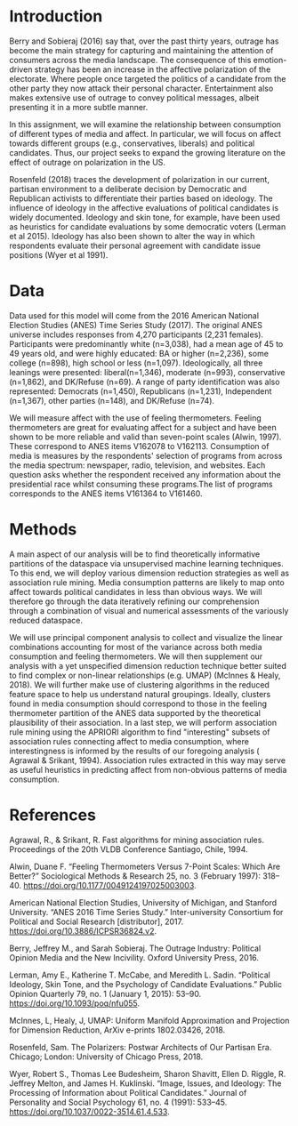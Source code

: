 # Introduction

Berry and Sobieraj (2016) say that, over the past thirty years, outrage has become the main strategy for capturing and maintaining the attention of consumers across the media landscape. The consequence of this emotion-driven strategy has been an increase in the affective polarization of the electorate. Where people once targeted the politics of a candidate from the other party they now attack their personal character. Entertainment also makes extensive use of outrage to convey political messages, albeit presenting it in a more subtle manner. 

In this assignment, we will examine the relationship between consumption of different types of media and affect. In particular, we will focus on affect towards different groups (e.g., conservatives, liberals) and political candidates. Thus, our project seeks to expand the growing literature on the effect of outrage on polarization in the US.

Rosenfeld (2018) traces the development of polarization in our current, partisan environment to a deliberate decision by Democratic and Republican activists to differentiate their parties based on ideology. The influence of ideology in the affective evaluations of political candidates is widely documented. Ideology and skin tone, for example, have been used as heuristics for candidate evaluations by some democratic voters (Lerman et al 2015). Ideology has also been shown to alter the way in which respondents evaluate their personal agreement with candidate issue positions (Wyer et al 1991).

# Data

Data used for this model will come from the 2016 American National Election Studies (ANES) Time Series Study (2017). The original ANES universe includes responses from 4,270 participants (2,231 females). Participants were predominantly white (n=3,038), had a mean age of 45 to 49 years old, and were highly educated: BA or higher (n=2,236), some college (n=898), high school or less (n=1,097). Ideologically, all three leanings were presented: liberal(n=1,346), moderate (n=993), conservative (n=1,862), and DK/Refuse (n=69). A range of party identification was also represented: Democrats (n=1,450), Republicans (n=1,231), Independent (n=1,367), other parties (n=148), and DK/Refuse (n=74).

We will measure affect with the use of feeling thermometers. Feeling thermometers are great for evaluating affect for a subject and have been shown to be more reliable and valid than seven-point scales (Alwin, 1997). These correspond to ANES items V162078 to V162113. Consumption of media is measures by the respondents' selection of programs from across the media spectrum: newspaper, radio, television, and websites. Each question asks whether the respondent received any information about the presidential race whilst consuming these programs.The list of programs corresponds to the ANES items V161364 to V161460.  

# Methods

A main aspect of our analysis will be to find theoretically informative partitions of the dataspace via unsupervised machine learning techniques. To this end, we will deploy various dimension reduction strategies as well as association rule mining. Media consumption patterns are likely to map onto affect towards political candidates in less than obvious ways. We will therefore go through the data iteratively refining our comprehension through a combination of visual and numerical assessments of the variously reduced dataspace. 

We will use principal component analysis to collect and visualize the linear combinations accounting for most of the variance across both media consumption and feeling thermometers. We will then supplement our analysis with a yet unspecified dimension reduction technique better suited to find complex or non-linear relationships (e.g. UMAP) (McInnes & Healy, 2018). We will further make use of clustering algorithms in the reduced feature space to help us understand natural groupings. Ideally, clusters found in media consumption should correspond to those in the feeling thermometer partition of the ANES data supported by the theoretical plausibility of their association. In a last step, we will perform association rule mining using the APRIORI algorithm to find "interesting" subsets of association rules connecting affect to media consumption, where interestingness is informed by the results of our foregoing analysis ( Agrawal & Srikant, 1994). Association rules extracted in this way may serve as useful heuristics in predicting affect from non-obvious patterns of media consumption.

# References

 Agrawal, R., & Srikant, R. Fast algorithms for mining association rules. Proceedings of the 20th VLDB Conference Santiago, Chile, 1994.

Alwin, Duane F. “Feeling Thermometers Versus 7-Point Scales: Which Are Better?” Sociological Methods & Research 25, no. 3 (February 1997): 318–40. https://doi.org/10.1177/0049124197025003003.

American National Election Studies, University of Michigan, and Stanford University. “ANES 2016 Time Series Study.” Inter-university Consortium for Political and Social Research [distributor], 2017. https://doi.org/10.3886/ICPSR36824.v2.

Berry, Jeffrey M., and Sarah Sobieraj. The Outrage Industry: Political Opinion Media and the New Incivility. Oxford University Press, 2016.

Lerman, Amy E., Katherine T. McCabe, and Meredith L. Sadin. “Political Ideology, Skin Tone, and the Psychology of Candidate Evaluations.” Public Opinion Quarterly 79, no. 1 (January 1, 2015): 53–90. https://doi.org/10.1093/poq/nfu055.

McInnes, L, Healy, J, UMAP: Uniform Manifold Approximation and Projection for Dimension Reduction, ArXiv e-prints 1802.03426, 2018.

Rosenfeld, Sam. The Polarizers: Postwar Architects of Our Partisan Era. Chicago; London: University of Chicago Press, 2018.

Wyer, Robert S., Thomas Lee Budesheim, Sharon Shavitt, Ellen D. Riggle, R. Jeffrey Melton, and James H. Kuklinski. “Image, Issues, and Ideology: The Processing of Information about Political Candidates.” Journal of Personality and Social Psychology 61, no. 4 (1991): 533–45. https://doi.org/10.1037/0022-3514.61.4.533.

